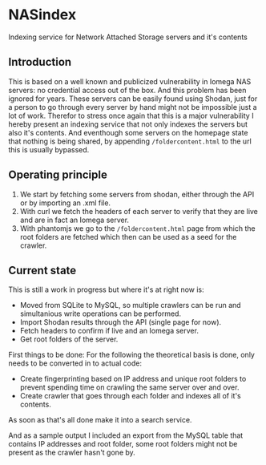 NASindex
========

Indexing service for Network Attached Storage servers and it's contents

## Introduction

This is based on a well known and publicized vulnerability in Iomega NAS servers: no credential access out of the box. And this problem has been ignored for years.
These servers can be easily found using Shodan, just for a person to go through every server by hand might not be impossible just a lot of work.
Therefor to stress once again that this is a major vulnerability I hereby present an indexing service that not only indexes the servers but also it's contents. And eventhough some servers on the homepage state that nothing is being shared, by appending <code>/foldercontent.html</code> to the url this is usually bypassed.

## Operating principle

1. We start by fetching some servers from shodan, either through the API or by importing an .xml file.
2. With curl we fetch the headers of each server to verify that they are live and are in fact an Iomega server.
3. With phantomjs we go to the <code>/foldercontent.html</code> page from which the root folders are fetched which then can be used as a seed for the crawler.

## Current state

This is still a work in progress but where it's at right now is:
* Moved from SQLite to MySQL, so multiple crawlers can be run and simultanious write operations can be performed.
* Import Shodan results through the API (single page for now).
* Fetch headers to confirm if live and an Iomega server.
* Get root folders of the server.

First things to be done:
For the following the theoretical basis is done, only needs to be converted in to actual code:
* Create fingerprinting based on IP address and unique root folders to prevent spending time on crawling the same server over and over.
* Create crawler that goes through each folder and indexes all of it's contents.

As soon as that's all done make it into a search service.

And as a sample output I included an export from the MySQL table that contains IP addresses and root folder, some root folders might not be present as the crawler hasn't gone by.
